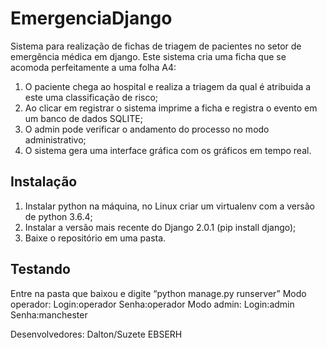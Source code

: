 # EmergenciaDjango
Sistema para realização de fichas de triagem de pacientes no setor de emergência médica em django.
Este sistema cria uma ficha que se acomoda perfeitamente a uma folha A4:
1)  O paciente chega ao hospital e realiza a triagem da qual é atribuida a este uma classificação de risco;
2)  Ao clicar em registrar o sistema imprime a ficha e registra o evento em um banco de dados SQLITE;
3)  O admin pode verificar o andamento do processo no modo administrativo;
4)  O sistema gera uma interface gráfica com os gráficos em tempo real.
## Instalação
1)	Instalar python na máquina, no Linux criar um virtualenv com a versão de python 3.6.4;
2)	Instalar a versão mais recente do Django 2.0.1 (pip install django);
3)	Baixe o repositório em uma pasta.
## Testando
Entre na pasta que baixou e digite “python manage.py runserver”
Modo operador:
Login:operador
Senha:operador
Modo admin:
Login:admin
Senha:manchester

Desenvolvedores: Dalton/Suzete EBSERH
